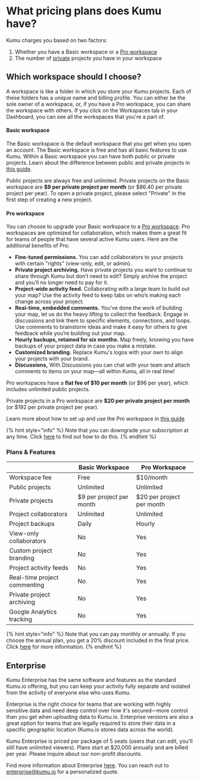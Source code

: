 # What pricing plans does Kumu have?

Kumu charges you based on two factors:

1. Whether you have a Basic workspace or a [Pro workspace](../guides/pro-workspaces.md)
2. The number of [private](../overview/collaboration.md#public-vs.-private-projects) projects you have in your workspace

## Which workspace should I choose?

A workspace is like a folder in which you store your Kumu projects. Each of these folders has a unique name and billing profile. You can either be the sole owner of a workspace, or, if you have a Pro workspace, you can share the workspace with others. If you click on the Workspaces tab in your Dashboard, you can see all the workspaces that you're a part of.

#### Basic workspace

The Basic workspace is the default workspace that you get when you open an account. The Basic workspace is free and has all basic features to use Kumu. Within a Basic workspace you can have both public or private projects. Learn about the difference between public and private projects in [this guide](../overview/collaboration.md#public-vs-private-projects).

Public projects are always free and unlimited. Private projects on the Basic workspace are **$9 per private project per month** (or $86.40 per private project per year). To open a private project, please select "Private" in the first step of creating a new project.&#x20;

#### Pro workspace

You can choose to upgrade your Basic workspace to a [Pro workspace](../guides/pro-workspaces.md). Pro workspaces are optimized for collaboration, which makes them a great fit for teams of people that have several active Kumu users. Here are the additional benefits of Pro:

* **Fine-tuned permissions.** You can add collaborators to your projects with certain "rights" (view-only, edit, or admin).
* **Private project archiving.** Have private projects you want to continue to share through Kumu but don’t need to edit? Simply archive the project and you’ll no longer need to pay for it.
* **Project-wide activity feed.** Collaborating with a large team to build out your map? Use the activity feed to keep tabs on who’s making each change across your project.
* **Real-time, embedded comments.** You’ve done the work of building your map, let us do the heavy lifting to collect the feedback. Engage in discussions and link them to specific elements, connections, and loops. Use comments to brainstorm ideas and make it easy for others to give feedback while you’re building out your map.
* **Hourly backups, retained for six months.** Map freely, knowing you have backups of your project data in case you make a mistake.
* **Customized branding.** Replace Kumu's logos with your own to align your projects with your brand.
*   **Discussions,** With Discussions you can chat with your team and attach comments to items on your map—all within Kumu, all in real time!



Pro workspaces have a **flat fee of $10 per month** (or $96 per year), which includes unlimited public projects.

Private projects in a Pro workspace are **$20 per private project per month** (or $192 per private project per year).

Learn more about how to set up and use the Pro workspace in [this guide](../guides/pro-workspaces.md)

{% hint style="info" %}
Note that you can downgrade your subscription at any time. Click [here](how-do-i-downgrade-my-subscription.md) to find out how to do this.
{% endhint %}

### Plans & Features

|                              | Basic Workspace          | Pro Workspace             |
| ---------------------------- | ------------------------ | ------------------------- |
| Workspace fee                | Free                     | $10/month                 |
| Public projects              | Unlimited                | Unlimited                 |
| Private projects             | $9 per project per month | $20 per project per month |
| Project collaborators        | Unlimited                | Unlimited                 |
| Project backups              | Daily                    | Hourly                    |
| View-only collaborators      | No                       | Yes                       |
| Custom project branding      | No                       | Yes                       |
| Project activity feeds       | No                       | Yes                       |
| Real-time project commenting | No                       | Yes                       |
| Private project archiving    | No                       | Yes                       |
| Google Analytics tracking    | No                       | Yes                       |

{% hint style="info" %}
Note that you can pay monthly or annually. If you choose the annual plan, you get a 20% discount included in the final price. Click [here](../overview/billing.md) for more information.
{% endhint %}

## Enterprise

Kumu Enterprise has the same software and features as the standard Kumu.io offering, but you can keep your activity fully separate and isolated from the activity of everyone else who uses Kumu.

Enterprise is the right choice for teams that are working with highly sensitive data and need deep control over how it's secured—more control than you get when uploading data to Kumu.io. Enterprise versions are also a great option for teams that are legally required to store their data in a specific geographic location (Kumu.io stores data across the world).

Kumu Enterprise is priced per package of 5 seats (users that can edit, you'll still have unlimited viewers). Plans start at $20,000 annually and are billed per year. Please inquire about our non-profit discounts.&#x20;

Find more information about Enterprise [here](https://kumu.io/enterprise). You can reach out to enterprise@kumu.io for a personalized quote.
